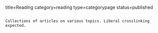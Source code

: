 title=Reading
category=reading
type=categorypage
status=published
~~~~~~

Collections of articles on various topics. Liberal crosslinking expected.

